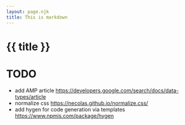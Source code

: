 ```yaml
---
layout: page.njk
title: This is markdown
---
```

# {{ title }}

# TODO
* add AMP article https://developers.google.com/search/docs/data-types/article
* normalize css https://necolas.github.io/normalize.css/
* add hygen for code generation via templates https://www.npmjs.com/package/hygen
